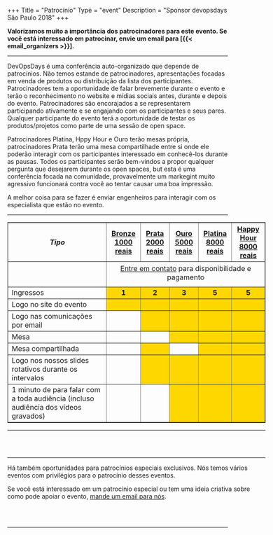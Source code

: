 +++
Title = "Patrocínio"
Type = "event"
Description = "Sponsor devopsdays São Paulo 2018"
+++

<b>
Valorizamos muito a importância dos patrocinadores para este evento. Se você está interessado em patrocinar, envie um email para [{{< email_organizers >}}].
</b>


<hr>

DevOpsDays é uma conferência auto-organizado que depende de patrocínios. Não temos estande de patrocinadores, apresentações focadas em venda de produtos ou distribuição da lista dos participantes. Patrocinadores tem a oportunidade de falar brevemente durante o evento e terão o reconhecimento no website e mídias sociais antes, durante e depois do evento. Patrocinadores são encorajados a se representarem participando ativamente e se engajando com os participantes e seus pares. Qualquer participante do evento terá a oportunidade de testar os produtos/projetos como parte de uma sessão de open space.

<p>
Patrocinadores Platina, Hppy Hour e Ouro terão mesas própria, patrocinadores Prata terão uma mesa compartilhade entre si onde ele poderão interagir com os participantes interessado em conhecê-los durante as pausas. Todos os participantes serão bem-vindos a propor qualquer pergunta que desejarem durante os open spaces, but esta é uma conferência focada na comunidade, provavelmente um markegint muito agressivo funcionará contra você ao tentar causar uma boa impressão.


<p>
A melhor coisa para se fazer é enviar engenheiros para interagir com os especialista que estão no evento.
<p>




<hr/>

<div style="width:590px">
    <table border=1 cellspacing=1>
        <tr>
            <th><i>Tipo</i></th>
            <th>
                <center><b><u>Bronze<br />1000 reais</u></center></b></th>
            <th>
                <center><b><u>Prata<br />2000 reais</u></center></b></th>
            <th>
                <center><b><u>Ouro<br />5000 reais</u></center></b></th>
            <th>
                <center><b><u>Platina<br />8000 reais</u></center></b></th>
            <th>
                <center><b><u>Happy Hour<br />8000 reais</u></center></b></th>
        </tr>
        <tr>
            <td></td>
            <td colspan="5" style="padding: 5px 0 12px 0;text-align: center"><a href="mailto:organizers-sao-paulo-2018@devopsdays.org?subject=DevOpsDays S&atilde;o Paulo - Patroc&iacute;nio">Entre em contato</a> para disponibilidade e pagamento</td>
        </tr>
        <tr>
            <td>Ingressos</td>
            <td bgcolor="gold"><center><strong>1</strong></center></td>
            <td bgcolor="gold"><center><strong>2</strong></center></td>
            <td bgcolor="gold"><center><strong>3</strong></center></td>
            <td bgcolor="gold"><center><strong>5</strong></center></td>
            <td bgcolor="gold"><center><strong>5</strong></center></td>
        </tr>
        <tr>
            <td>Logo no site do evento</td>
            <td bgcolor="gold">&nbsp;</td>
            <td bgcolor="gold">&nbsp;</td>
            <td bgcolor="gold">&nbsp;</td>
            <td bgcolor="gold">&nbsp;</td>
            <td bgcolor="gold">&nbsp;</td>
        </tr>
        <tr>
            <td>Logo nas comunicações por email</td>
            <td>&nbsp;</td>
            <td bgcolor="gold">&nbsp;</td>
            <td bgcolor="gold">&nbsp;</td>
            <td bgcolor="gold">&nbsp;</td>
            <td bgcolor="gold">&nbsp;</td>
        </tr>
        <tr>
            <td>Mesa</td>
            <td>&nbsp;</td>
            <td>&nbsp;</td>
            <td bgcolor="gold">&nbsp;</td>
            <td bgcolor="gold">&nbsp;</td>
            <td bgcolor="gold">&nbsp;</td>
        </tr>
        <tr>
            <td>Mesa compartilhada</td>
            <td>&nbsp;</td>
            <td bgcolor="gold">&nbsp;</td>
            <td>&nbsp;</td>
            <td bgcolor="gold">&nbsp;</td>
            <td bgcolor="gold">&nbsp;</td>
        </tr>
        <tr>
            <td>Logo nos nossos slides rotativos durante os intervalos</td>
            <td>&nbsp;</td>
            <td bgcolor="gold">&nbsp;</td>
            <td bgcolor="gold">&nbsp;</td>
            <td bgcolor="gold">&nbsp;</td>   
            <td bgcolor="gold">&nbsp;</td>        
        </tr>
        <tr>
            <td>1 minuto de para falar com a toda audiência (incluso audiência dos vídeos gravados)</td>
            <td>&nbsp;</td>
            <td>&nbsp;</td>
            <td bgcolor="gold">&nbsp;</td>
            <td bgcolor="gold">&nbsp;</td>
            <td bgcolor="gold">&nbsp;</td>
        </tr>
    </table>
    <hr/>
    <br/>
    <br/>

    
<hr> Há também oportunidades para patrocínios especiais exclusivos. Nós temos vários eventos com privilégios para o patrocínio desses eventos. 
<p>
Se você está interessado em um patrocínio especial ou tem uma ideia criativa sobre como pode apoiar o evento, <a href="mailto:organizers-sao-paulo-2018@devopsdays.org?subject=DevOpsDays S&atilde;o Paulo - Patroc&iacute;nio">mande um email para nós</a>.</p>

<br><br>
</div>
<hr/>
